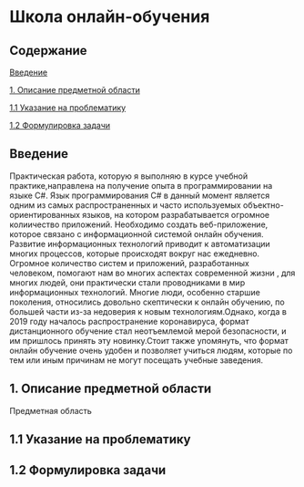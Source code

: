 # Школа онлайн-обучения
## Содержание
[Введение](#introduction)


[1. Описание предметной области](#domainDescription)

[1.1 Указание на проблематику](#existingProblems)

[1.2 Формулировка задачи](#problemstatement)

<a name="introduction"/>

## Введение

Практическая работа, которую я выполняю в курсе учебной практике,направлена на получение опыта в программировании на языке C#. Язык программирования C# в данный момент
является одним из самых распространенных и часто используемых объектно-ориентированных языков, на котором разрабатывается огромное колиичество приложений.
Необходимо создать веб-приложение, которое связано с информационной системой онлайн обучения. 
Развитие информационных технологий приводит к автоматизации многих процессов, которые происходят вокруг нас ежедневно. Огромное количество систем и приложений, разработанных человеком, помогают нам во многих аспектах современной жизни , для многих людей, они практически стали проводниками в мир информационных технологий.
Многие люди, особенно старшие поколения, относились довольно скептически к онлайн обучению, по большей части из-за недоверия к новым технологиям.Однако, когда в 2019 году
началось распространение коронавируса, формат дистанционного обучение стал неотъемлемой мерой безопасности, и им пришлось принять эту новинку.Стоит также упомянуть, что 
формат онлайн обучение очень удобен и позволяет учиться людям, которые по тем или иным причинам не могут посещать учебные заведения.

<a name="domainDescription"/>

## 1. Описание предметной области

Предметная область 


<a name="existingProblems"/>

## 1.1 Указание на проблематику


<a name="problemstatement"/>

## 1.2 Формулировка задачи


